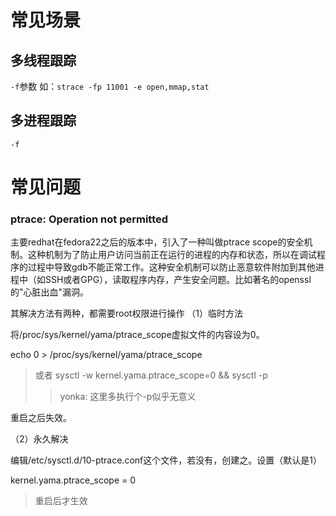 
# 常见场景

## 多线程跟踪

`-f`参数
如：`strace -fp 11001 -e open,mmap,stat`



## 多进程跟踪



`-f`





# 常见问题



### ptrace: Operation not permitted

主要redhat在fedora22之后的版本中，引入了一种叫做ptrace scope的安全机制。这种机制为了防止用户访问当前正在运行的进程的内存和状态，所以在调试程序的过程中导致gdb不能正常工作。这种安全机制可以防止恶意软件附加到其他进程中（如SSH或者GPG），读取程序内存，产生安全问题。比如著名的openssl的"心脏出血"漏洞。

其解决方法有两种，都需要root权限进行操作
（1）临时方法

将/proc/sys/kernel/yama/ptrace_scope虚拟文件的内容设为0。

echo 0 > /proc/sys/kernel/yama/ptrace_scope

> 或者 sysctl -w kernel.yama.ptrace_scope=0 && sysctl -p
>
> > yonka: 这里多执行个-p似乎无意义

重启之后失效。

（2）永久解决

编辑/etc/sysctl.d/10-ptrace.conf这个文件，若没有，创建之。设置（默认是1）

kernel.yama.ptrace_scope = 0

> 重启后才生效

